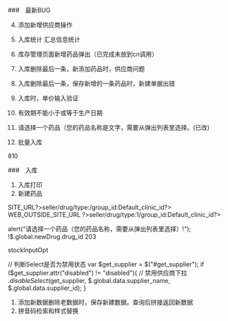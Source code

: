 ###　最新BUG

4. 添加新增供应商操作
5. 入库统计 汇总信息统计
7. 库存管理页面新增药品弹出（已完成未放到cn调用）


1. 入库删除最后一条，新添加药品时，供应商问题
2. 入库删除最后一条，保存新增的一条药品时，新建单据出错
3. 入库时，单价输入验证
6. 有效期不能小于或等于生产日期
8. 请选择一个药品（您的药品名称是文字，需要从弹出列表里选择。(已改)
9. 批量入库



810

###　入库
1. 入库打印
2. 新建药品
<?=$C->SITE_URL?>seller/drug/type:<?=商品ID?>/group_id:<?=$C->Default_clinic_id?>
<?= $D->WEB_OUTSIDE_SITE_URL ?>seller/drug/type:1/group_id:<?=$C->Default_clinic_id?>

alert("请选择一个药品（您的药品名称，需要从弹出列表里选择）!");
!$.global.newDrug.drug_id
203

stockInputOpt

// 判断Select是否为禁用状态
		var $get_supplier = $("#get_supplier");
		if ($get_supplier.attr("disabled") != "disabled"){
			// 禁用供应商下拉
			$.disableSelect($get_supplier, $.global.data.supplier_name, $.global.data.supplier_id);
		}

1. 添加新数据删除老数据时，保存新建数据。查询后拼接返回新数据
2. 拼音码检索和样式替换




